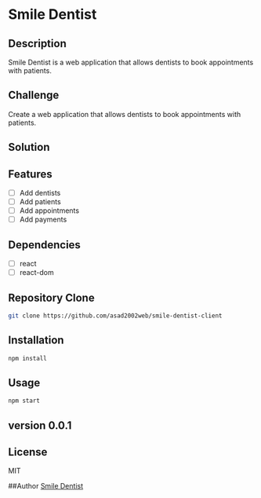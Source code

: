 <!-- Smile Dentist markdown -->

# Smile Dentist

## Description
Smile Dentist is a web application that allows dentists to book appointments with patients.

## Challenge
Create a web application that allows dentists to book appointments with patients.

## Solution

## Features
- [ ] Add dentists
- [ ] Add patients
- [ ] Add appointments
- [ ] Add payments

## Dependencies
- [ ] react
- [ ] react-dom

## Repository Clone
```bash
git clone https://github.com/asad2002web/smile-dentist-client
```

## Installation
```bash
npm install
```
## Usage
```bash
npm start 
```
## version 0.0.1

## License
MIT

##Author
[Smile Dentist](https://github.com/asad2002web/smile-dentist-client)